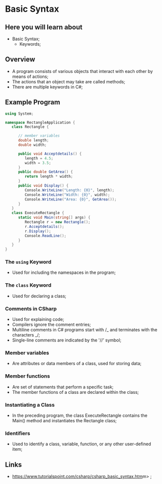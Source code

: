 # Basic Syntax

## Here you will learn about

- Basic Syntax;
  - Keywords;

## Overview

- A program consists of various objects that interact with each other by means of actions;
- The actions that an object may take are called methods;
- There are multiple keywords in C#;

## Example Program

```c#
using System;

namespace RectangleApplication {
   class Rectangle {

      // member variables
      double length;
      double width;

      public void Acceptdetails() {
         length = 4.5;
         width = 3.5;
      }
      public double GetArea() {
         return length * width;
      }
      public void Display() {
         Console.WriteLine("Length: {0}", length);
         Console.WriteLine("Width: {0}", width);
         Console.WriteLine("Area: {0}", GetArea());
      }
   }
   class ExecuteRectangle {
      static void Main(string[] args) {
         Rectangle r = new Rectangle();
         r.Acceptdetails();
         r.Display();
         Console.ReadLine();
      }
   }
}
```

### The `using` Keyword

- Used for including the namespaces in the program;

### The `class` Keyword

- Used for declaring a class;

### Comments in CSharp

- Used for explaining code;
- Compilers ignore the comment entries;
- Multiline comments in C# programs start with /_ and terminates with the characters _/;
- Single-line comments are indicated by the '//' symbol;

### Member variables

- Are attributes or data members of a class, used for storing data;

### Member functions

- Are set of statements that perform a specific task;
- The member functions of a class are declared within the class;

### Instantiating a Class

- In the preceding program, the class ExecuteRectangle contains the Main() method and instantiates the Rectangle class;

### Identifiers

- Used to identify a class, variable, function, or any other user-defined item;

## Links

- <https://www.tutorialspoint.com/csharp/csharp_basic_syntax.htm>m> ;
